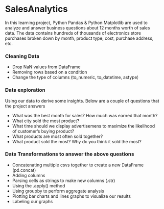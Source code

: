 # SalesAnalytics

In this learning project, Python Pandas & Python Matplotlib are used to analyze and answer business questions about 12 months worth of sales data. The data contains hundreds of thousands of electronics store purchases broken down by month, product type, cost, purchase address, etc. 

### Cleaning Data
- Drop NaN values from DataFrame
- Removing rows based on a condition
- Change the type of columns (to_numeric, to_datetime, astype)

### Data exploration
Using our data to derive some insights. Below are a couple of questions that the project answers
- What was the best month for sales? How much was earned that month?
- What city sold the most product?
- What time should we display advertisemens to maximize the likelihood of customer’s buying product?
- What products are most often sold together?
- What product sold the most? Why do you think it sold the most?

### Data Transformations to answer the above questions 
- Concatenating multiple csvs together to create a new DataFrame (pd.concat)
- Adding columns
- Parsing cells as strings to make new columns (.str)
- Using the .apply() method
- Using groupby to perform aggregate analysis
- Plotting bar charts and lines graphs to visualize our results
- Labeling our graphs
